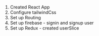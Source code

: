 1. Created React App
2. Configure tailwindCss
3. Set up Routing
4. Set up firebase - signin and signup user
5. Set up Redux - created userSlice